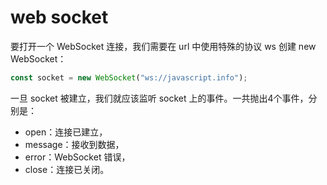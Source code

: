 # web socket

要打开一个 WebSocket 连接，我们需要在 url 中使用特殊的协议 ws 创建 new WebSocket：

```js
const socket = new WebSocket("ws://javascript.info");
```

一旦 socket 被建立，我们就应该监听 socket 上的事件。一共抛出4个事件，分别是：

- open：连接已建立，
- message：接收到数据，
- error：WebSocket 错误，
- close：连接已关闭。
